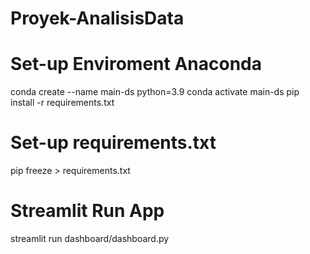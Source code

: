 # Proyek-AnalisisData

# Set-up Enviroment Anaconda
conda create --name main-ds python=3.9
conda activate main-ds
pip install -r requirements.txt

# Set-up requirements.txt
pip freeze > requirements.txt

# Streamlit Run App
streamlit run dashboard/dashboard.py
